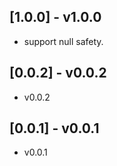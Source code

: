 ## [1.0.0] - v1.0.0

* support null safety.

## [0.0.2] - v0.0.2

* v0.0.2
## [0.0.1] - v0.0.1

* v0.0.1
